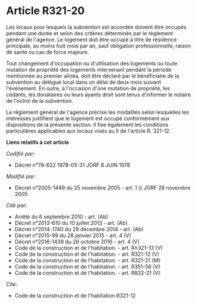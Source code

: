 # Article R321-20

Les locaux pour lesquels la subvention est accordée doivent être occupés pendant une durée et selon des critères déterminés
par le règlement général de l'agence. Le logement doit être occupé à titre de résidence principale, au moins huit mois par
an, sauf obligation professionnelle, raison de santé ou cas de force majeure.

Tout changement d'occupation ou d'utilisation des logements ou toute mutation de propriété des logements intervenant pendant
la période mentionnée au premier alinéa, doit être déclaré par le bénéficiaire de la subvention au délégué local dans un
délai de deux mois suivant l'événement. En outre, à l'occasion d'une mutation de propriété, les cédants, les donataires ou
leurs ayants droit sont tenus d'informer le notaire de l'octroi de la subvention.

Le règlement général de l'agence précise les modalités selon lesquelles les intéressés justifient que le logement est occupé
conformément aux dispositions de la présente section. Il fixe également les conditions particulières applicables aux locaux
visés au II de l'article R. 321-12.

**Liens relatifs à cet article**

_Codifié par_:

  - Décret n°78-622 1978-05-31 JORF 8 JUIN 1978

_Modifié par_:

  - Décret n°2005-1449 du 25 novembre 2005 - art. 1 () JORF 26 novembre 2005

_Cité par_:

  - Arrêté du 6 septembre 2010 - art. (Ab)
  - Décret n°2013-610 du 10 juillet 2013 - art. (Ab)
  - Décret n°2014-1740 du 29 décembre 2014 - art. (Ab)
  - Décret n°2015-99 du 28 janvier 2015 - art. 4 (V)
  - Décret n°2016-1439 du 26 octobre 2016 - art. 4 (V)
  - Code de la construction et de l'habitation. - art. R*321-13 (V)
  - Code de la construction et de l'habitation. - art. R321-12 (V)
  - Code de la construction et de l'habitation. - art. R321-21 (M)
  - Code de la construction et de l'habitation. - art. R351-56 (V)
  - Code de la construction et de l'habitation. - art. R832-21 (V)

_Cite_:

  - Code de la construction et de l'habitation R321-12
